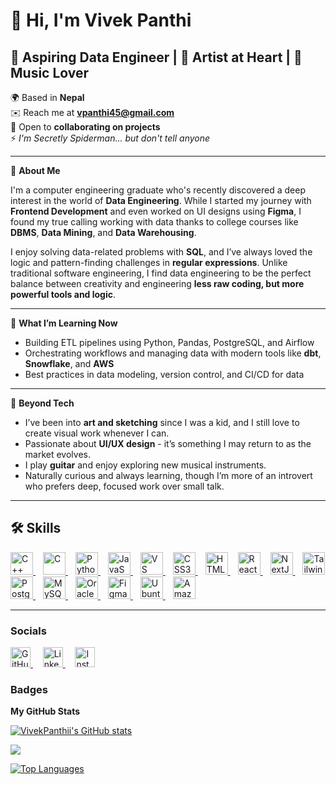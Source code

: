 # 👋 Hi, I'm Vivek Panthi

## 🎯 **Aspiring Data Engineer** | 🎨 Artist at Heart | 🎸 Music Lover
🌍 Based in **Nepal**  
✉️ Reach me at **vpanthi45@gmail.com**  
🤝 Open to **collaborating on projects**  
⚡ *I'm Secretly Spiderman... but don't tell anyone*

---

🔧 **About Me**

I'm a computer engineering graduate who's recently discovered a deep interest in the world of **Data Engineering**. While I started my journey with **Frontend Development** and even worked on UI designs using **Figma**, I found my true calling working with data thanks to college courses like **DBMS**, **Data Mining**, and **Data Warehousing**.

I enjoy solving data-related problems with **SQL**, and I’ve always loved the logic and pattern-finding challenges in **regular expressions**. Unlike traditional software engineering, I find data engineering to be the perfect balance between creativity and engineering **less raw coding, but more powerful tools and logic**.

---

🚀 **What I’m Learning Now**

- Building ETL pipelines using Python, Pandas, PostgreSQL, and Airflow
- Orchestrating workflows and managing data with modern tools like **dbt**, **Snowflake**, and **AWS**
- Best practices in data modeling, version control, and CI/CD for data

---

🎨 **Beyond Tech**

- I’ve been into **art and sketching** since I was a kid, and I still love to create visual work whenever I can.
- Passionate about **UI/UX design** - it’s something I may return to as the market evolves.
- I play **guitar** and enjoy exploring new musical instruments.
- Naturally curious and always learning, though I’m more of an introvert who prefers deep, focused work over small talk.


---

## 🛠️ Skills

<p align="left">
  <a href="https://docs.microsoft.com/en-us/cpp/?view=msvc-170" target="_blank" rel="noreferrer" style="margin-right: 12px;">
    <img src="https://raw.githubusercontent.com/danielcranney/readme-generator/main/public/icons/skills/cplusplus-colored.svg" alt="C++" title="C++" width="36" height="36" />
  </a>
  <a href="https://docs.microsoft.com/en-us/cpp/?view=msvc-170" target="_blank" rel="noreferrer" style="margin-right: 12px;">
    <img src="https://raw.githubusercontent.com/danielcranney/readme-generator/main/public/icons/skills/c-colored.svg" alt="C" title="C" width="36" height="36" />
  </a>
  <a href="https://www.python.org/" target="_blank" rel="noreferrer" style="margin-right: 12px;">
    <img src="https://raw.githubusercontent.com/danielcranney/readme-generator/main/public/icons/skills/python-colored.svg" alt="Python" title="Python" width="36" height="36" />
  </a>
  <a href="https://developer.mozilla.org/en-US/docs/Web/JavaScript" target="_blank" rel="noreferrer" style="margin-right: 12px;">
    <img src="https://raw.githubusercontent.com/danielcranney/readme-generator/main/public/icons/skills/javascript-colored.svg" alt="JavaScript" title="JavaScript" width="36" height="36" />
  </a>
  <a href="https://code.visualstudio.com/" target="_blank" rel="noreferrer" style="margin-right: 12px;">
    <img src="https://raw.githubusercontent.com/danielcranney/readme-generator/main/public/icons/skills/visualstudiocode-colored.svg" alt="VS Code" title="VS Code" width="36" height="36" />
  </a>
  <a href="https://www.w3.org/TR/CSS/#css" target="_blank" rel="noreferrer" style="margin-right: 12px;">
    <img src="https://raw.githubusercontent.com/danielcranney/readme-generator/main/public/icons/skills/css3-colored.svg" alt="CSS3" title="CSS3" width="36" height="36" />
  </a>
  <a href="https://developer.mozilla.org/en-US/docs/Glossary/HTML5" target="_blank" rel="noreferrer" style="margin-right: 12px;">
    <img src="https://raw.githubusercontent.com/danielcranney/readme-generator/main/public/icons/skills/html5-colored.svg" alt="HTML5" title="HTML5" width="36" height="36" />
  </a>
  <a href="https://reactjs.org/" target="_blank" rel="noreferrer" style="margin-right: 12px;">
    <img src="https://raw.githubusercontent.com/danielcranney/readme-generator/main/public/icons/skills/react-colored.svg" alt="React" title="React" width="36" height="36" />
  </a>
  <a href="https://nextjs.org/docs" target="_blank" rel="noreferrer" style="margin-right: 12px;">
    <img src="https://raw.githubusercontent.com/danielcranney/readme-generator/main/public/icons/skills/nextjs-colored-dark.svg" alt="NextJs" title="NextJs" width="36" height="36" />
  </a>
  <a href="https://tailwindcss.com/" target="_blank" rel="noreferrer" style="margin-right: 12px;">
    <img src="https://raw.githubusercontent.com/danielcranney/readme-generator/main/public/icons/skills/tailwindcss-colored.svg" alt="TailwindCSS" title="TailwindCSS" width="36" height="36" />
  </a>
  <a href="https://www.postgresql.org/" target="_blank" rel="noreferrer" style="margin-right: 12px;">
    <img src="https://raw.githubusercontent.com/danielcranney/readme-generator/main/public/icons/skills/postgresql-colored.svg" alt="PostgreSQL" title="PostgreSQL" width="36" height="36" />
  </a>
  <a href="https://www.mysql.com/" target="_blank" rel="noreferrer" style="margin-right: 12px;">
    <img src="https://raw.githubusercontent.com/danielcranney/readme-generator/main/public/icons/skills/mysql-colored.svg" alt="MySQL" title="MySQL" width="36" height="36" />
  </a>
  <a href="https://www.oracle.com/uk/index.html" target="_blank" rel="noreferrer" style="margin-right: 12px;">
    <img src="https://raw.githubusercontent.com/danielcranney/readme-generator/main/public/icons/skills/oracle-colored.svg" alt="Oracle" title="Oracle" width="36" height="36" />
  </a>
  <a href="https://www.figma.com/" target="_blank" rel="noreferrer" style="margin-right: 12px;">
    <img src="https://raw.githubusercontent.com/danielcranney/readme-generator/main/public/icons/skills/figma-colored.svg" alt="Figma" title="Figma" width="36" height="36" />
  </a>
  <a href="https://ubuntu.com/" target="_blank" rel="noreferrer" style="margin-right: 12px;">
    <img src="https://raw.githubusercontent.com/danielcranney/readme-generator/main/public/icons/skills/ubuntu-colored.svg" alt="Ubuntu" title="Ubuntu" width="36" height="36" />
  </a>
  <a href="https://aws.amazon.com" target="_blank" rel="noreferrer">
    <img src="https://raw.githubusercontent.com/danielcranney/readme-generator/main/public/icons/skills/aws-colored-dark.svg" alt="Amazon Web Services" title="Amazon Web Services" width="36" height="36" />
  </a>
</p>


--- 
### Socials

<p align="left">
  <a href="https://www.github.com/VivekPanthii" target="_blank" rel="noreferrer">
    <picture>
      <source media="(prefers-color-scheme: dark)" srcset="https://raw.githubusercontent.com/danielcranney/readme-generator/main/public/icons/socials/github-dark.svg" />
      <source media="(prefers-color-scheme: light)" srcset="https://raw.githubusercontent.com/danielcranney/readme-generator/main/public/icons/socials/github.svg" />
      <img src="https://raw.githubusercontent.com/danielcranney/readme-generator/main/public/icons/socials/github.svg" width="32" height="32" alt="GitHub" title="GitHub" />
    </picture>
  </a>&nbsp;&nbsp;&nbsp;

  <a href="https://www.linkedin.com/in/bibek-sunar-7650542a3" target="_blank" rel="noreferrer">
    <picture>
      <source media="(prefers-color-scheme: dark)" srcset="https://raw.githubusercontent.com/danielcranney/readme-generator/main/public/icons/socials/linkedin-dark.svg" />
      <source media="(prefers-color-scheme: light)" srcset="https://raw.githubusercontent.com/danielcranney/readme-generator/main/public/icons/socials/linkedin.svg" />
      <img src="https://raw.githubusercontent.com/danielcranney/readme-generator/main/public/icons/socials/linkedin.svg" width="32" height="32" alt="LinkedIn" title="LinkedIn" />
    </picture>
  </a>&nbsp;&nbsp;&nbsp;

  <a href="https://www.instagram.com/your_instagram_username" target="_blank" rel="noreferrer">
    <picture>
      <source media="(prefers-color-scheme: dark)" srcset="https://raw.githubusercontent.com/danielcranney/readme-generator/main/public/icons/socials/instagram-dark.svg" />
      <source media="(prefers-color-scheme: light)" srcset="https://raw.githubusercontent.com/danielcranney/readme-generator/main/public/icons/socials/instagram.svg" />
      <img src="https://raw.githubusercontent.com/danielcranney/readme-generator/main/public/icons/socials/instagram.svg" width="32" height="32" alt="Instagram" title="Instagram" />
    </picture>
  </a>
</p>



### Badges

<b>My GitHub Stats</b>

<a href="http://www.github.com/VivekPanthii"><img src="https://github-readme-stats.vercel.app/api?username=VivekPanthii&show_icons=true&hide=&count_private=true&title_color=0891b2&text_color=ffffff&icon_color=0891b2&bg_color=1c1917&hide_border=true&show_icons=true" alt="VivekPanthii's GitHub stats" /></a>

<a href="http://www.github.com/VivekPanthii"><img src="https://github-readme-streak-stats.herokuapp.com/?user=VivekPanthii&stroke=ffffff&background=1c1917&ring=0891b2&fire=0891b2&currStreakNum=ffffff&currStreakLabel=0891b2&sideNums=ffffff&sideLabels=ffffff&dates=ffffff&hide_border=true" /></a>

<a href="https://github.com/VivekPanthii" align="left"><img src="https://github-readme-stats.vercel.app/api/top-langs/?username=VivekPanthii&langs_count=10&title_color=0891b2&text_color=ffffff&icon_color=0891b2&bg_color=1c1917&hide_border=true&locale=en&custom_title=Top%20%Languages" alt="Top Languages" /></a>
